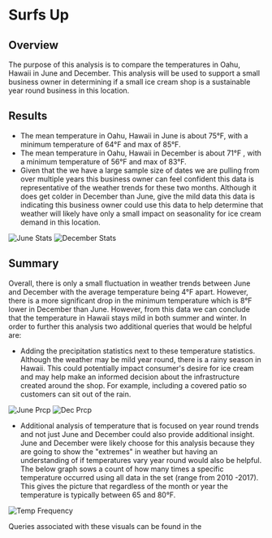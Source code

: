# Surfs Up

## Overview
The purpose of this analysis is to compare the temperatures in Oahu, Hawaii in June and December. This analysis will be used to support a small business owner in determining if a small ice cream shop is a sustainable year round business in this location. 

## Results
* The mean temperature in Oahu, Hawaii in June is about 75°F, with a minimum temperature of 64°F and max of 85°F. 
* The mean temperature in Oahu, Hawaii in December is about 71°F , with a minimum temperature of 56°F and max of 83°F. 
* Given that the we have a large sample size of dates we are pulling from over multiple years this business owner can feel confident this data is representative of the weather trends for these two months. Although it does get colder in December than June, give the mild data this data is indicating this business owner could use this data to help determine that weather will likely have only a small impact on seasonality for ice cream demand in this location. 


![June Stats](https://user-images.githubusercontent.com/91712554/145689921-29407225-e27c-40ba-b94b-32a2d7d3c289.png)  ![December Stats](https://user-images.githubusercontent.com/91712554/145689924-b886a464-2b77-4135-a54e-c76028b271bf.png)


## Summary 
Overall, there is only a small fluctuation in weather trends between June and December with the average temperature being 4°F apart. However, there is a more significant drop in the minimum temperature which is 8°F  lower in December than June. However, from this data we can conclude that the temperature in Hawaii stays mild in both summer and winter. In order to further this analysis two additional queries that would be helpful are:
* Adding the precipitation statistics next to these temperature statistics. Although the weather may be mild year round, there is a rainy season in Hawaii. This could potentially impact consumer's desire for ice cream and may help make an informed decision about the infrastructure created around the shop. For example, including a covered patio so customers can sit out of the rain. 

![June Prcp](https://user-images.githubusercontent.com/91712554/145689935-063ac7db-f049-4f33-ab9c-109a256e8acf.png)   ![Dec Prcp](https://user-images.githubusercontent.com/91712554/145689936-85e84e95-4da9-4632-97fc-3602105cdd70.png)

* Additional analysis of temperature that is focused on year round trends and not just June and December could also provide additional insight. June and December were likely choose for this analysis because they are going to show the "extremes" in weather but having an understanding of if temperatures vary year round would also be helpful. The below graph sows a count of how many times a specific temperature occurred using all data in the set (range from 2010 -2017). This gives the picture that regardless of the month or year the temperature is typically between 65 and 80°F. 

![Temp Frequency](https://user-images.githubusercontent.com/91712554/145689944-c4d07825-ed3b-4b5c-9546-cb172eab67aa.png)

Queries associated with these visuals can be found in the 
